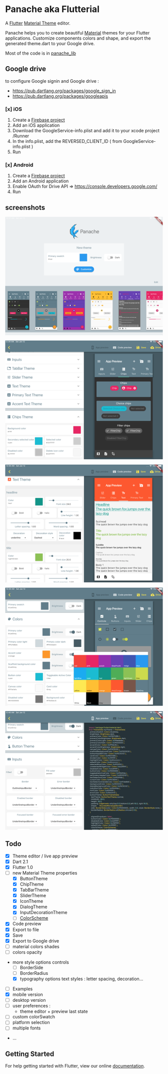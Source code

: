 # Panache aka Flutterial 

A [Flutter](https://flutter.io) [Material Theme](https://docs.flutter.io/flutter/material/ThemeData-class.html) editor. 

Panache helps you to create beautiful [Material](http://material.io) themes for your Flutter applications.
Customize components colors and shape, and export the generated theme.dart to your Google drive.

Most of the code is in [panache_lib](https://github.com/rxlabz/panache_lib)

## Google drive

to configure Google signin and Google drive :

- https://pub.dartlang.org/packages/google_sign_in
- https://pub.dartlang.org/packages/googleapis
  
### [x] iOS

1. Create a [Firebase project](https://firebase.google.com)
2. Add an iOS application
3. Download the GoogleService-info.plist and add it to your xcode project /Runner
4. In the info.plist, add the REVERSED_CLIENT_ID ( from GoogleService-info.plist )  
5. Run 

### [x] Android

1. Create a [Firebase project](https://firebase.google.com)
2. Add an Android application
3. Enable OAuth for Drive API => https://console.developers.google.com/
4. Run 


## screenshots

![home](docs/home.png)

![screenshot](docs/screenshot.png)

![screenshot2](docs/screenshot2.png)

![screenshot3](docs/screenshot3.png)

![screenshot4](docs/screenshot4.png)

## Todo

- [x] Theme editor / live app preview
- [x] Dart 2.1
- [x] Flutter 1.0
- [ ] new Material Theme properties
  - [x] ButtonTheme
  - [x] ChipTheme
  - [x] TabBarTheme
  - [x] SliderTheme
  - [x] IconTheme
  - [x] DialogTheme
  - [x] InputDecorationTheme
  - [ ] [ColorScheme](https://github.com/rxlabz/color_scheme)
- [x] Code preview
- [x] Export to file
- [x] Save
- [x] Export to Google drive
- [ ] material colors shades
- [ ] colors opacity
- more style options controls
  - [ ] BorderSide
  - [ ] BorderRadius
  - [x] typography options text styles : letter spacing, decoration...
- [ ] Examples
- [x] mobile version
- [ ] desktop version
- [ ] user preferences :
  - theme editor + preview last state
- [ ] custom colorSwatch
- [ ] platform selection
- [ ] multiple fonts
- ...

## Getting Started

For help getting started with Flutter, view our online
[documentation](http://flutter.io/).
